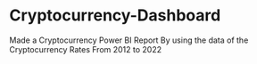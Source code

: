 # Cryptocurrency-Dashboard
Made a Cryptocurrency Power BI Report By using the data of the Cryptocurrency Rates From 2012 to 2022 

